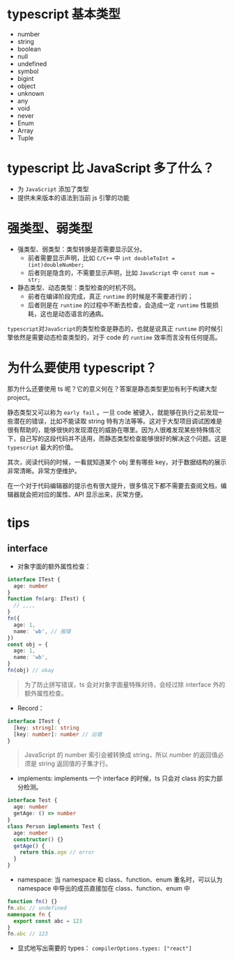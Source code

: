 # typescript 基本类型

- number
- string
- boolean
- null
- undefined
- symbol
- bigint
- object
- unknown
- any
- void
- never
- Enum
- Array
- Tuple

# typescript 比 JavaScript 多了什么？

- 为 `JavaScript` 添加了类型
- 提供未来版本的语法到当前 js 引擎的功能

# 强类型、弱类型

- 强类型、弱类型：类型转换是否需要显示区分。
  - 前者需要显示声明，比如 `C/C++` 中 `int doubleToInt = (int)doubleNumber;`
  - 后者则是隐含的，不需要显示声明，比如 `JavaScript` 中 `const num = str;`
- 静态类型、动态类型：类型检查的时机不同。
  - 前者在编译阶段完成，真正 `runtime` 的时候是不需要进行的；
  - 后者则是在 `runtime` 的过程中不断去检查，会造成一定 `runtime` 性能损耗，这也是动态语言的通病。

`typescript`对`JavaScript`的类型检查是静态的，也就是说真正 `runtime` 的时候引擎依然是需要动态检查类型的，对于 code 的 `runtime` 效率而言没有任何提高。

# 为什么要使用 typescript？

那为什么还要使用 ts 呢？它的意义何在？答案是静态类型更加有利于构建大型 project。

静态类型又可以称为 `early fail` 。一旦 code 被键入，就能够在执行之前发现一些潜在的错误，比如不能读取 string 特有方法等等。这对于大型项目调试困难是很有帮助的，能够很快的发现潜在的威胁在哪里。因为人很难发现某些特殊情况下，自己写的这段代码并不适用，而静态类型检查能够很好的解决这个问题。这是 `typescript` 最大的价值。

其次，阅读代码的时候，一看就知道某个 obj 里有哪些 key，对于数据结构的展示非常清晰。非常方便维护。

在一个对于代码编辑器的提示也有很大提升，很多情况下都不需要去查阅文档，编辑器就会把对应的属性、API 显示出来，灰常方便。

# tips

## interface

- 对象字面的额外属性检查：

```ts
interface ITest {
  age: number
}
function fn(arg: ITest) {
  // ,,,,
}
fn({
  age: 1,
  name: 'wb', // 报错
})
const obj = {
  age: 1,
  name: 'wb',
}
fn(obj) // okay
```

> 为了防止拼写错误，ts 会对对象字面量特殊对待，会经过除 interface 外的额外属性检查。

- Record：

```ts
interface ITest {
  [key: string]: string
  [key: number]: number // 出错
}
```

> JavaScript 的 number 索引会被转换成 string，所以 number 的返回值必须是 string 返回值的子集才行。

- implements: implements 一个 interface 的时候，ts 只会对 class 的实力部分检测。

```ts
interface Test {
  age: number
  getAge: () => number
}
class Person implements Test {
  age: number
  constructor() {}
  getAge() {
    return this.age // error
  }
}
```

- namespace:
  当 namespace 和 class、function、enum 重名时，可以认为 namespace 中导出的成员直接加在 class、function、enum 中

```ts
function fn() {}
fn.abc // undefined
namespace fn {
  export const abc = 123
}
fn.abc // 123
```

- 显式地写出需要的 types： `compilerOptions.types: ["react"]`
